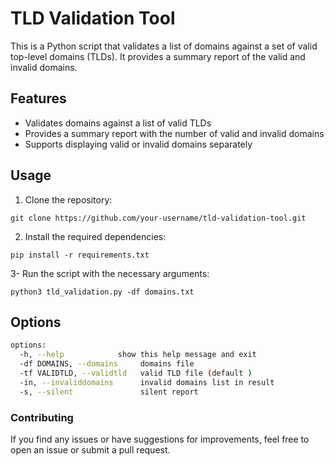 # TLD Validation Tool

This is a Python script that validates a list of domains against a set of valid top-level domains (TLDs). It provides a summary report of the valid and invalid domains.

## Features

- Validates domains against a list of valid TLDs
- Provides a summary report with the number of valid and invalid domains
- Supports displaying valid or invalid domains separately

## Usage

1. Clone the repository:

`git clone https://github.com/your-username/tld-validation-tool.git`

2. Install the required dependencies:

`pip install -r requirements.txt`

3- Run the script with the necessary arguments:

`python3 tld_validation.py -df domains.txt`

## Options
```bash
options:
  -h, --help            show this help message and exit
  -df DOMAINS, --domains     domains file
  -tf VALIDTLD, --validtld   valid TLD file (default )
  -in, --invaliddomains      invalid domains list in result
  -s, --silent               silent report
```

### Contributing
If you find any issues or have suggestions for improvements, feel free to open an issue or submit a pull request.
